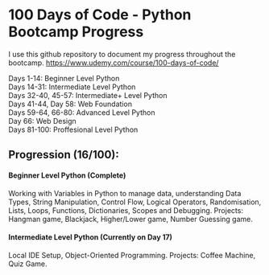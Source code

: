 
# 100 Days of Code - Python Bootcamp Progress

I use this github repository to document my progress throughout the bootcamp.
https://www.udemy.com/course/100-days-of-code/

Days 1-14: Beginner Level Python\
Days 14-31: Intermediate Level Python\
Days 32-40, 45-57: Intermediate+ Level Python\
Days 41-44, Day 58: Web Foundation\
Days 59-64, 66-80: Advanced Level Python\
Day 66: Web Design\
Days 81-100: Proffesional Level Python

## Progression (16/100):

#### Beginner Level Python (Complete)

Working with Variables in Python to manage data, understanding Data Types, String Manipulation, Control Flow, Logical Operators, Randomisation, Lists, Loops, Functions, Dictionaries, Scopes and Debugging. 
Projects: Hangman game, Blackjack, Higher/Lower game, Number Guessing game.

#### Intermediate Level Python (Currently on Day 17)

Local IDE Setup, Object-Oriented Programming.
Projects: Coffee Machine, Quiz Game.

